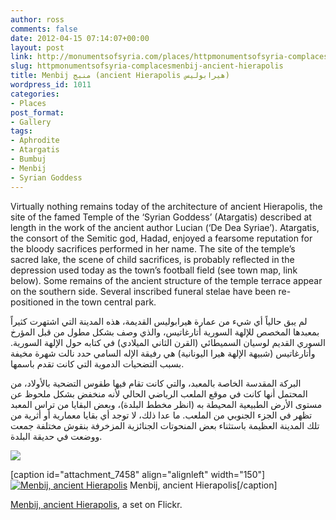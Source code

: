 ```yaml
---
author: ross
comments: false
date: 2012-04-15 07:14:07+00:00
layout: post
link: http://monumentsofsyria.com/places/httpmonumentsofsyria-complacesmenbij-ancient-hierapolis/
slug: httpmonumentsofsyria-complacesmenbij-ancient-hierapolis
title: Menbij منبج (ancient Hierapolis هيرابوليس)
wordpress_id: 1011
categories:
- Places
post_format:
- Gallery
tags:
- Aphrodite
- Atargatis
- Bumbuj
- Menbij
- Syrian Goddess
---
```




Virtually nothing remains today of the architecture of ancient Hierapolis, the site of the famed Temple of the ‘Syrian Goddess’ (Atargatis) described at length in the work of the ancient author Lucian (‘De Dea Syriae’). Atargatis, the consort of the Semitic god, Hadad, enjoyed a fearsome reputation for the bloody sacrifices performed in her name. The site of the temple’s sacred lake, the scene of child sacrifices, is probably reflected in the depression used today as the town’s football field (see town map, link below). Some remains of the ancient structure of the temple terrace appear on the southern side. Several inscribed funeral stelae have been re-positioned in the town central park.


لم يبق حالياً أي شيء من عمارة هيرابوليس القديمة، هذه المدينة التي اشتهرت كثيراً بمعبدها المخصص للإلهة السورية أتارغاتيس، والذي وصف بشكل مطول من قبل المؤرخ السوري القديم لوسيان السميطائي (القرن الثاني الميلادي) في كتابه حول الإلهة السورية. وأتارغاتيس (شبيهة الإلهة هيرا اليونانية) هي رفيقة الإله السامي حدد نالت شهرة مخيفة بسبب التضحيات الدموية التي كانت تقدم باسمها.




البركة المقدسة الخاصة بالمعبد، والتي كانت تقام فيها طقوس التضحية بالأولاد، من المحتمل أنها كانت في موقع الملعب الرياضي الحالي لأنه منخفض بشكل ملحوظ عن مستوى الأرض الطبيعية المحيطة به (انظر مخطط البلدة)، وبعض البقايا من تراس المعبد تظهر في الجزء الجنوبي من الملعب. ما عدا ذلك، لا توجد أي بقايا معمارية أو أثرية من تلك المدينة العظيمة باستثناء بعض المنحوتات الجنائزية المزخرفة بنقوش مختلفة جمعت ووضعت في حديقة البلدة.








![](http://monumentsofsyria.com/nextgen-attach_to_post/preview/id--5696)












[caption id="attachment_7458" align="alignleft" width="150"][![Menbij, ancient Hierapolis](http://monumentsofsyria.com/wp/wp-content/uploads/Menbij-site-of-the-sacred-lake-DSC_0471-150x150.png)](http://monumentsofsyria.com/places/httpmonumentsofsyria-complacesmenbij-ancient-hierapolis/attachment/menbij-site-of-the-sacred-lake-dsc_0471/) Menbij, ancient Hierapolis[/caption]








[Menbij, ancient Hierapolis](http://www.flickr.com/photos/monsyr/sets/72157627087222723/), a set on Flickr.


